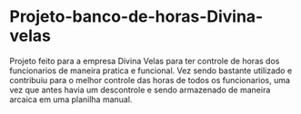 # Projeto-banco-de-horas-Divina-velas
Projeto feito para a empresa Divina Velas para ter controle de horas dos funcionarios de maneira pratica e funcional.
Vez sendo bastante utilizado e contribuiu para o melhor controle das horas de todos os funcionarios, 
uma vez que antes havia um descontrole e sendo armazenado de maneira arcaica em uma planilha manual.
